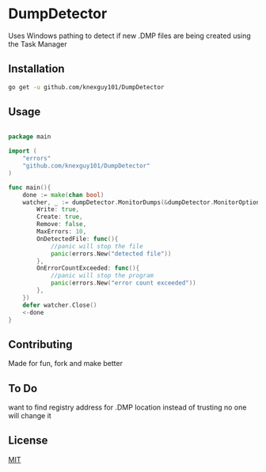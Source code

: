 # DumpDetector

Uses Windows pathing to detect if new .DMP files are being created using the Task Manager

## Installation

```bash
go get -u github.com/knexguy101/DumpDetector
```

## Usage

```go

package main

import (
	"errors"
	"github.com/knexguy101/DumpDetector"
)

func main(){
	done := make(chan bool)
	watcher, _ := dumpDetector.MonitorDumps(&dumpDetector.MonitorOptions{
		Write: true,
		Create: true,
		Remove: false,
		MaxErrors: 10,
		OnDetectedFile: func(){
			//panic will stop the file
			panic(errors.New("detected file"))
		},
		OnErrorCountExceeded: func(){
			//panic will stop the program
			panic(errors.New("error count exceeded"))
		},
	})
	defer watcher.Close()
	<-done
}


```

## Contributing
Made for fun, fork and make better

## To Do
want to find registry address for .DMP location instead of trusting no one will change it

## License
[MIT](https://choosealicense.com/licenses/mit/)
